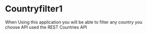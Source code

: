 # Countryfilter1

When Using this application you will be able to filter any country you choose 
API used the REST Countries API
